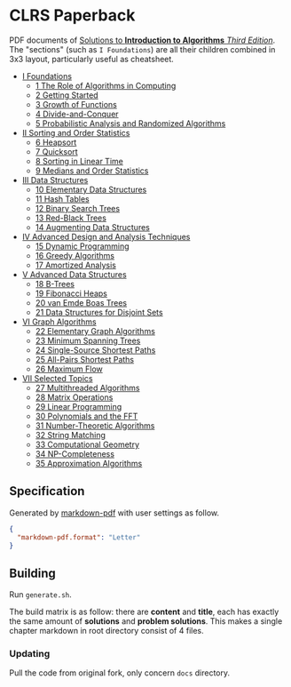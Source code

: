 # CLRS Paperback

PDF documents of [Solutions to **Introduction to Algorithms** _Third Edition_](https://github.com/walkccc/CLRS/).
The "sections" (such as `I Foundations`) are all their children combined in 3x3
layout, particularly useful as cheatsheet.

- [I Foundations](https://github.com/hendraanggrian/CLRS-Paperback/raw/assets/cheatsheet1.pdf)
  - [1 The Role of Algorithms in Computing](https://github.com/hendraanggrian/CLRS-Paperback/raw/assets/chapter1.pdf)
  - [2 Getting Started](https://github.com/hendraanggrian/CLRS-Paperback/raw/assets/chapter2.pdf)
  - [3 Growth of Functions](https://github.com/hendraanggrian/CLRS-Paperback/raw/assets/chapter3.pdf)
  - [4 Divide-and-Conquer](https://github.com/hendraanggrian/CLRS-Paperback/raw/assets/chapter4.pdf)
  - [5 Probabilistic Analysis and Randomized Algorithms](https://github.com/hendraanggrian/CLRS-Paperback/raw/assets/chapter5.pdf)
- [II Sorting and Order Statistics](https://github.com/hendraanggrian/CLRS-Paperback/raw/assets/cheatsheet2.pdf)
  - [6 Heapsort](https://github.com/hendraanggrian/CLRS-Paperback/raw/assets/chapter6.pdf)
  - [7 Quicksort](https://github.com/hendraanggrian/CLRS-Paperback/raw/assets/chapter7.pdf)
  - [8 Sorting in Linear Time](https://github.com/hendraanggrian/CLRS-Paperback/raw/assets/chapter8.pdf)
  - [9 Medians and Order Statistics](https://github.com/hendraanggrian/CLRS-Paperback/raw/assets/chapter9.pdf)
- [III Data Structures](https://github.com/hendraanggrian/CLRS-Paperback/raw/assets/cheatsheet3.pdf)
  - [10 Elementary Data Structures](https://github.com/hendraanggrian/CLRS-Paperback/raw/assets/chapter10.pdf)
  - [11 Hash Tables](https://github.com/hendraanggrian/CLRS-Paperback/raw/assets/chapter11.pdf)
  - [12 Binary Search Trees](https://github.com/hendraanggrian/CLRS-Paperback/raw/assets/chapter12.pdf)
  - [13 Red-Black Trees](https://github.com/hendraanggrian/CLRS-Paperback/raw/assets/chapter13.pdf)
  - [14 Augmenting Data Structures](https://github.com/hendraanggrian/CLRS-Paperback/raw/assets/chapter14.pdf)
- [IV Advanced Design and Analysis Techniques](https://github.com/hendraanggrian/CLRS-Paperback/raw/assets/cheatsheet4.pdf)
  - [15 Dynamic Programming](https://github.com/hendraanggrian/CLRS-Paperback/raw/assets/chapter15.pdf)
  - [16 Greedy Algorithms](https://github.com/hendraanggrian/CLRS-Paperback/raw/assets/chapter16.pdf)
  - [17 Amortized Analysis](https://github.com/hendraanggrian/CLRS-Paperback/raw/assets/chapter17.pdf)
- [V Advanced Data Structures](https://github.com/hendraanggrian/CLRS-Paperback/raw/assets/cheatsheet5.pdf)
  - [18 B-Trees](https://github.com/hendraanggrian/CLRS-Paperback/raw/assets/chapter18.pdf)
  - [19 Fibonacci Heaps](https://github.com/hendraanggrian/CLRS-Paperback/raw/assets/chapter19.pdf)
  - [20 van Emde Boas Trees](https://github.com/hendraanggrian/CLRS-Paperback/raw/assets/chapter20.pdf)
  - [21 Data Structures for Disjoint Sets](https://github.com/hendraanggrian/CLRS-Paperback/raw/assets/chapter21.pdf)
- [VI Graph Algorithms](https://github.com/hendraanggrian/CLRS-Paperback/raw/assets/cheatsheet6.pdf)
  - [22 Elementary Graph Algorithms](https://github.com/hendraanggrian/CLRS-Paperback/raw/assets/chapter22.pdf)
  - [23 Minimum Spanning Trees](https://github.com/hendraanggrian/CLRS-Paperback/raw/assets/chapter23.pdf)
  - [24 Single-Source Shortest Paths](https://github.com/hendraanggrian/CLRS-Paperback/raw/assets/chapter24.pdf)
  - [25 All-Pairs Shortest Paths](https://github.com/hendraanggrian/CLRS-Paperback/raw/assets/chapter25.pdf)
  - [26 Maximum Flow](https://github.com/hendraanggrian/CLRS-Paperback/raw/assets/chapter26.pdf)
- [VII Selected Topics](https://github.com/hendraanggrian/CLRS-Paperback/raw/assets/cheatsheet7.pdf)
  - [27 Multithreaded Algorithms](https://github.com/hendraanggrian/CLRS-Paperback/raw/assets/chapter27.pdf)
  - [28 Matrix Operations](https://github.com/hendraanggrian/CLRS-Paperback/raw/assets/chapter28.pdf)
  - [29 Linear Programming](https://github.com/hendraanggrian/CLRS-Paperback/raw/assets/chapter29.pdf)
  - [30 Polynomials and the FFT](https://github.com/hendraanggrian/CLRS-Paperback/raw/assets/chapter30.pdf)
  - [31 Number-Theoretic Algorithms](https://github.com/hendraanggrian/CLRS-Paperback/raw/assets/chapter31.pdf)
  - [32 String Matching](https://github.com/hendraanggrian/CLRS-Paperback/raw/assets/chapter32.pdf)
  - [33 Computational Geometry](https://github.com/hendraanggrian/CLRS-Paperback/raw/assets/chapter33.pdf)
  - [34 NP-Completeness](https://github.com/hendraanggrian/CLRS-Paperback/raw/assets/chapter34.pdf)
  - [35 Approximation Algorithms](https://github.com/hendraanggrian/CLRS-Paperback/raw/assets/chapter35.pdf)

## Specification

Generated by [markdown-pdf](https://marketplace.visualstudio.com/items?itemName=yzane.markdown-pdf) with user settings as follow.

```json
{
  "markdown-pdf.format": "Letter"
}
```

## Building

Run `generate.sh`.

The build matrix is as follow: there are **content** and **title**, each has
exactly the same amount of **solutions** and **problem solutions**. This makes
a single chapter markdown in root directory consist of 4 files.

### Updating

Pull the code from original fork, only concern `docs` directory.
